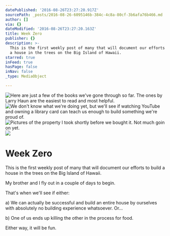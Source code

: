 ```yaml
---
datePublished: '2016-08-26T23:27:20.917Z'
sourcePath: _posts/2016-08-26-6095146b-384c-4c8a-80cf-3b6afa76b466.md
author: []
via: {}
dateModified: '2016-08-26T23:27:20.163Z'
title: Week Zero
publisher: {}
description: >-
  This is the first weekly post of many that will document our efforts to build
  a house in the trees on the Big Island of Hawaii.
starred: true
inFeed: true
hasPage: false
inNav: false
_type: MediaObject

---
```

![Here are just a few of the books we've gone through so far. The ones by Larry Haun are the easiest to read and most helpful.](https://the-grid-user-content.s3-us-west-2.amazonaws.com/2851c7bc-9980-4ce7-af54-b266cd45f1ae.jpg)
![We don't know what we're doing yet, but we'll see if watching YouTube and owning a library card can teach us enough to build something we're proud of.](https://the-grid-user-content.s3-us-west-2.amazonaws.com/59a44fe0-1a4c-4df9-8d4c-b337d7883698.jpg)
![Pictures of the property I took shortly before we bought it. Not much goin on yet.](https://the-grid-user-content.s3-us-west-2.amazonaws.com/6374e0bb-6a09-4d7a-b9a8-1dbb17261cc2.jpg)
![](https://the-grid-user-content.s3-us-west-2.amazonaws.com/6bf0c096-dfc7-43da-9e9e-e3f34a1d1771.jpg)

# Week Zero

This is the first weekly post of many that will document our efforts to build a house in the trees on the Big Island of Hawaii.

My brother and I fly out in a couple of days to begin.

That's when we'll see if either:

a) We can actually be successful and build an entire house by ourselves with absolutely no building experience whatsoever. Or...

b) One of us ends up killing the other in the process for food.

Either way, it will be fun.